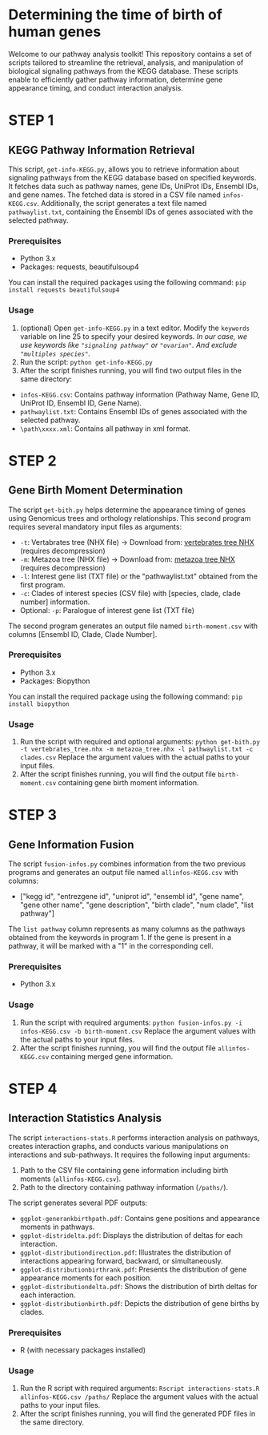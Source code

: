 # Determining the time of birth of human genes

Welcome to our pathway analysis toolkit! This repository contains a set of scripts tailored to streamline the retrieval, analysis, and manipulation of biological signaling pathways from the KEGG database. These scripts enable to efficiently gather pathway information, determine gene appearance timing, and conduct interaction analysis. 


# STEP 1
## KEGG Pathway Information Retrieval

This script, `get-info-KEGG.py`, allows you to retrieve information about signaling pathways from the KEGG database based on specified keywords. It fetches data such as pathway names, gene IDs, UniProt IDs, Ensembl IDs, and gene names. The fetched data is stored in a CSV file named `infos-KEGG.csv`. Additionally, the script generates a text file named `pathwaylist.txt`, containing the Ensembl IDs of genes associated with the selected pathway.

### Prerequisites
- Python 3.x
- Packages: requests, beautifulsoup4

You can install the required packages using the following command: `pip install requests beautifulsoup4`

### Usage
1. (optional) Open `get-info-KEGG.py` in a text editor. Modify the `keywords` variable on line 25 to specify your desired keywords.
*In our case, we use keywords like `"signaling pathway"` or `"ovarian"`. And exclude `"multiples species"`.*
3. Run the script: `python get-info-KEGG.py`
4. After the script finishes running, you will find two output files in the same directory:
- `infos-KEGG.csv`: Contains pathway information (Pathway Name, Gene ID, UniProt ID, Ensembl ID, Gene Name).
- `pathwaylist.txt`: Contains Ensembl IDs of genes associated with the selected pathway.
- `\path\xxxx.xml`: Contains all pathway in xml format.

# STEP 2
## Gene Birth Moment Determination

The script `get-bith.py` helps determine the appearance timing of genes using Genomicus trees and orthology relationships. This second program requires several mandatory input files as arguments:

- `-t`: Vertabrates tree (NHX file) -> Download from: [vertebrates tree NHX](https://ftp.bio.ens.psl.eu/pub/dyogen/genomicus/109.01/protein_tree.nhx.bz2) (requires decompression)
- `-m`: Metazoa tree (NHX file) -> Download from: [metazoa tree NHX](https://ftp.bio.ens.psl.eu/pub/dyogen/genomicus-metazoa/51.01/protein_tree.nhx.bz2) (requires decompression)
- `-l`: Interest gene list (TXT file) or the "pathwaylist.txt" obtained from the first program.
- `-c`: Clades of interest species (CSV file) with [species, clade, clade number] information.
- Optional: `-p`: Paralogue of interest gene list (TXT file)

The second program generates an output file named `birth-moment.csv` with columns [Ensembl ID, Clade, Clade Number].

### Prerequisites
- Python 3.x
- Packages: Biopython

You can install the required package using the following command: `pip install biopython`

### Usage
1. Run the script with required and optional arguments: `python get-bith.py -t vertebrates_tree.nhx -m metazoa_tree.nhx -l pathwaylist.txt -c clades.csv`
Replace the argument values with the actual paths to your input files.
2. After the script finishes running, you will find the output file `birth-moment.csv` containing gene birth moment information.

# STEP 3
## Gene Information Fusion

The script `fusion-infos.py` combines information from the two previous programs and generates an output file named `allinfos-KEGG.csv` with columns:

- ["kegg id", "entrezgene id", "uniprot id", "ensembl id", "gene name", "gene other name", "gene description", "birth clade", "num clade", "list pathway"]

The `list pathway` column represents as many columns as the pathways obtained from the keywords in program 1. If the gene is present in a pathway, it will be marked with a "1" in the corresponding cell.

### Prerequisites
- Python 3.x

### Usage
1. Run the script with required arguments: `python fusion-infos.py -i infos-KEGG.csv -b birth-moment.csv`
Replace the argument values with the actual paths to your input files.
2. After the script finishes running, you will find the output file `allinfos-KEGG.csv` containing merged gene information.

# STEP 4
## Interaction Statistics Analysis

The script `interactions-stats.R` performs interaction analysis on pathways, creates interaction graphs, and conducts various manipulations on interactions and sub-pathways. It requires the following input arguments:

1. Path to the CSV file containing gene information including birth moments (`allinfos-KEGG.csv`).
2. Path to the directory containing pathway information (`/paths/`).

The script generates several PDF outputs:

- `ggplot-generankbirthpath.pdf`: Contains gene positions and appearance moments in pathways.
- `ggplot-distridelta.pdf`: Displays the distribution of deltas for each interaction.
- `ggplot-distributiondirection.pdf`: Illustrates the distribution of interactions appearing forward, backward, or simultaneously.
- `ggplot-distributionbirthrank.pdf`: Presents the distribution of gene appearance moments for each position.
- `ggplot-distributiondelta.pdf`: Shows the distribution of birth deltas for each interaction.
- `ggplot-distributionbirth.pdf`: Depicts the distribution of gene births by clades.

### Prerequisites

- R (with necessary packages installed)

### Usage

1. Run the R script with required arguments: `Rscript interactions-stats.R allinfos-KEGG.csv /paths/`
Replace the argument values with the actual paths to your input files.
2. After the script finishes running, you will find the generated PDF files in the same directory.

